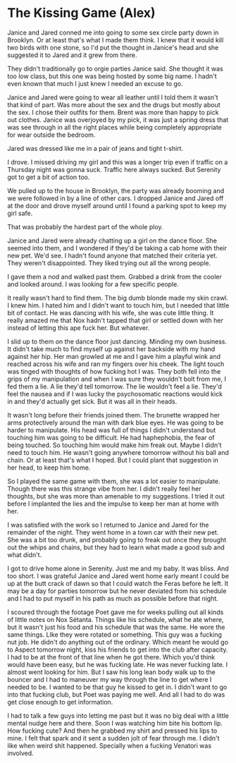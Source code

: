 #  The Kissing Game (Alex)

Janice and Jared conned me into going to some sex circle party down in Brooklyn.
Or at least that's what I made them think. I knew that it would kill two birds
with one stone, so I'd put the thought in Janice's head and she suggested it to
Jared and it grew from there.

They didn't traditionally go to orgie parties Janice said. She thought it was
too low class, but this one was being hosted by some big name. I hadn't even
known that much I just knew I needed an excuse to go.

Janice and Jared were going to wear all leather until I told them it wasn't that
kind of part. Was more about the sex and the drugs but mostly about the sex. I
chose their outfits for them. Brent was more than happy to pick out clothes.
Janice was overjoyed by my pick, it was just a spring dress that was see through
in all the right places while being completely appropriate for wear outside the
bedroom.

Jared was dressed like me in a pair of jeans and tight t-shirt.

I drove. I missed driving my girl and this was a longer trip even if traffic on
a Thursday night was gonna suck. Traffic here always sucked. But Serenity got to
get a bit of action too.

We pulled up to the house in Brooklyn, the party was already booming and we were
followed in by a line of other cars. I dropped Janice and Jared off at the door
and drove myself around until I found a parking spot to keep my girl safe.

That was probably the hardest part of the whole ploy.

Janice and Jared were already chatting up a girl on the dance floor. She seemed
into them, and I wondered if they'd be taking a cab home with their new pet.
We'd see. I hadn't found anyone that matched their criteria yet. They weren't
disappointed. They liked trying out all the wrong people.

I gave them a nod and walked past them. Grabbed a drink from the cooler and
looked around. I was looking for a few specific people.

It really wasn't hard to find them. The big dumb blonde made my skin crawl. I
knew him. I hated him and I didn't want to touch him, but I needed that little
bit of contact. He was dancing with his wife, she was cute little thing. It
really amazed me that Nox hadn't tapped that girl or settled down with her
instead of letting this ape fuck her. But whatever.

I slid up to them on the dance floor just dancing. Minding my own business. It
didn't take much to find myself up against her backside with my hand against her
hip. Her man growled at me and I gave him a playful wink and reached across his
wife and ran my fingers over his cheek. The light touch was tinged with thoughts
of how fucking hot I was. They both fell into the grips of my manipulation and
when I was sure they wouldn't bolt from me, I fed them a lie. A lie they'd tell
tomorrow. The lie wouldn't feel a lie. They'd feel the nausea and if I was lucky
the psychosomatic reactions would kick in and they'd actually get sick. But it
was all in their heads.

It wasn't long before their friends joined them. The brunette wrapped her arms
protectively around the man with dark blue eyes. He was going to be harder to
manipulate. His head was full of things I didn't understand but touching him was
going to be difficult. He had haphephobia, the fear of being touched. So
touching him would make him freak out. Maybe I didn't need to touch him. He
wasn't going anywhere tomorrow without his ball and chain. Or at least that's
what I hoped. But I could plant that suggestion in her head, to keep him home.

So I played the same game with them, she was a lot easier to manipulate. Though
there was this strange vibe from her. I didn't really feel her thoughts, but she
was more than amenable to my suggestions. I tried it out before I implanted the
lies and the impulse to keep her man at home with her.

I was satisfied with the work so I returned to Janice and Jared for the
remainder of the night. They went home in a town car with their new pet. She was
a bit too drunk, and probably going to freak out once they brought out the whips
and chains, but they had to learn what made a good sub and what didn't.

I got to drive home alone in Serenity. Just me and my baby. It was bliss. And
too short. I was grateful Janice and Jared went home early meant I could be up
at the butt crack of dawn so that I could watch the Feras before he left. It may
be a day for parties tomorrow but he never deviated from his schedule and I had
to put myself in his path as much as possible before that night.

I scoured through the footage Poet gave me for weeks pulling out all kinds of
little notes on Nox Sétanta. Things like his schedule, what he ate where, but it
wasn't just his food and his schedule that was the same. He wore the same
things. LIke they were rotated or something. This guy was a fucking nut job. He
didn't do anything out of the ordinary. Which meant he would go to Aspect
tomorrow night, kiss his friends to get into the club after capacity. I had to
be at the front of that line when he got there. Which you'd think would have
been easy, but he was fucking late. He was never fucking late. I almost went
looking for him. But I saw his long lean body walk up to the bouncer and I had
to maneuver my way through the line to get where I needed to be. I wanted to be
that guy he kissed to get in. I didn't want to go into that fucking club, but
Poet was paying me well. And all I had to do was get close enough to get
information.

I had to talk a few guys into letting me past but it was no big deal with a
little mental nudge here and there. Soon I was watching him bite his bottom lip.
How fucking cute? And then he grabbed my shirt and pressed his lips to mine. I
felt that spark and it sent a sudden jolt of fear through me. I didn't like when
weird shit happened. Specially when a fucking Venatori was involved.

